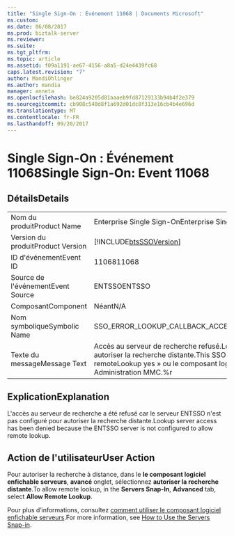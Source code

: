 ```yaml
---
title: "Single Sign-On : Événement 11068 | Documents Microsoft"
ms.custom: 
ms.date: 06/08/2017
ms.prod: biztalk-server
ms.reviewer: 
ms.suite: 
ms.tgt_pltfrm: 
ms.topic: article
ms.assetid: f09a1191-ae67-4156-a8a5-d24e4439fc68
caps.latest.revision: "7"
author: MandiOhlinger
ms.author: mandia
manager: anneta
ms.openlocfilehash: be824a9205d81aaaeb9fd87129133b94b4f2e379
ms.sourcegitcommit: cb908c540d8f1a692d01dc8f313e16cb4b4e696d
ms.translationtype: MT
ms.contentlocale: fr-FR
ms.lasthandoff: 09/20/2017
---
```

# <a name="single-sign-on-event-11068"></a><span data-ttu-id="3c651-102">Single Sign-On : Événement 11068</span><span class="sxs-lookup"><span data-stu-id="3c651-102">Single Sign-On: Event 11068</span></span>
## <a name="details"></a><span data-ttu-id="3c651-103">Détails</span><span class="sxs-lookup"><span data-stu-id="3c651-103">Details</span></span>  
  
|||  
|-|-|  
|<span data-ttu-id="3c651-104">Nom du produit</span><span class="sxs-lookup"><span data-stu-id="3c651-104">Product Name</span></span>|<span data-ttu-id="3c651-105">Enterprise Single Sign-On</span><span class="sxs-lookup"><span data-stu-id="3c651-105">Enterprise Single Sign-On</span></span>|  
|<span data-ttu-id="3c651-106">Version du produit</span><span class="sxs-lookup"><span data-stu-id="3c651-106">Product Version</span></span>|[!INCLUDE[btsSSOVersion](../includes/btsssoversion-md.md)]|  
|<span data-ttu-id="3c651-107">ID d'événement</span><span class="sxs-lookup"><span data-stu-id="3c651-107">Event ID</span></span>|<span data-ttu-id="3c651-108">11068</span><span class="sxs-lookup"><span data-stu-id="3c651-108">11068</span></span>|  
|<span data-ttu-id="3c651-109">Source de l'événement</span><span class="sxs-lookup"><span data-stu-id="3c651-109">Event Source</span></span>|<span data-ttu-id="3c651-110">ENTSSO</span><span class="sxs-lookup"><span data-stu-id="3c651-110">ENTSSO</span></span>|  
|<span data-ttu-id="3c651-111">Composant</span><span class="sxs-lookup"><span data-stu-id="3c651-111">Component</span></span>|<span data-ttu-id="3c651-112">Néant</span><span class="sxs-lookup"><span data-stu-id="3c651-112">N/A</span></span>|  
|<span data-ttu-id="3c651-113">Nom symbolique</span><span class="sxs-lookup"><span data-stu-id="3c651-113">Symbolic Name</span></span>|<span data-ttu-id="3c651-114">SSO_ERROR_LOOKUP_CALLBACK_ACCESS_DENIED_NO_REMOTE</span><span class="sxs-lookup"><span data-stu-id="3c651-114">SSO_ERROR_LOOKUP_CALLBACK_ACCESS_DENIED_NO_REMOTE</span></span>|  
|<span data-ttu-id="3c651-115">Texte du message</span><span class="sxs-lookup"><span data-stu-id="3c651-115">Message Text</span></span>|<span data-ttu-id="3c651-116">Accès au serveur de recherche refusé.</span><span class="sxs-lookup"><span data-stu-id="3c651-116">Lookup server access denied.</span></span> <span data-ttu-id="3c651-117">Ce serveur SSO n'est actuellement pas configuré pour autoriser la recherche distante.</span><span class="sxs-lookup"><span data-stu-id="3c651-117">This SSO server is currently not configured to allow remote lookup.</span></span> <span data-ttu-id="3c651-118">Utilisez « ssoconfig -remoteLookup yes » ou le composant logiciel enfichable d'administration SSO.%r</span><span class="sxs-lookup"><span data-stu-id="3c651-118">Use 'ssoconfig -remoteLookup yes' or the SSO Administration MMC.%r</span></span>|  
  
## <a name="explanation"></a><span data-ttu-id="3c651-119">Explication</span><span class="sxs-lookup"><span data-stu-id="3c651-119">Explanation</span></span>  
 <span data-ttu-id="3c651-120">L'accès au serveur de recherche a été refusé car le serveur ENTSSO n'est pas configuré pour autoriser la recherche distante.</span><span class="sxs-lookup"><span data-stu-id="3c651-120">Lookup server access has been denied because the ENTSSO server is not configured to allow remote lookup.</span></span>  
  
## <a name="user-action"></a><span data-ttu-id="3c651-121">Action de l'utilisateur</span><span class="sxs-lookup"><span data-stu-id="3c651-121">User Action</span></span>  
 <span data-ttu-id="3c651-122">Pour autoriser la recherche à distance, dans le **le composant logiciel enfichable serveurs**, **avancé** onglet, sélectionnez **autoriser la recherche distante**.</span><span class="sxs-lookup"><span data-stu-id="3c651-122">To allow remote lookup, in the **Servers Snap-In**, **Advanced** tab, select **Allow Remote Lookup**.</span></span>  
  
 <span data-ttu-id="3c651-123">Pour plus d’informations, consultez [comment utiliser le composant logiciel enfichable serveurs](../core/how-to-use-the-servers-snap-in.md).</span><span class="sxs-lookup"><span data-stu-id="3c651-123">For more information, see [How to Use the Servers Snap-in](../core/how-to-use-the-servers-snap-in.md).</span></span>